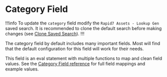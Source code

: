 # Category Field

!!!info To update the `category` field modify the `Rapid7 Assets - Lookup Gen` saved search. It is recommended to clone the default search before making changes (see [Clone Saved Search](clone-search.md)).
!!!

The category field by default includes many important fields. Most will find that the default configuration for this field will work for their needs.

This field is an eval statement with multiple functions to map and clean field values. See the [Category Field reference](../components/category.md) for full field mappings and example values.
